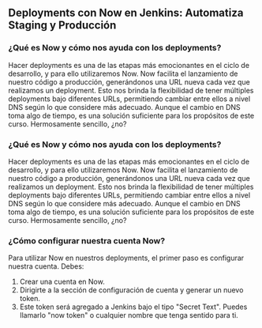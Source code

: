 <h2 align="left"> Deployments con Now en Jenkins: Automatiza Staging y Producción </h2>

<h3 align="left"> ¿Qué es Now y cómo nos ayuda con los deployments? </h3>

<p align="left"> Hacer deployments es una de las etapas más emocionantes en el ciclo de desarrollo, y para ello utilizaremos Now. Now facilita el lanzamiento de nuestro código a producción, generándonos una URL nueva cada vez que realizamos un deployment. Esto nos brinda la flexibilidad de tener múltiples deployments bajo diferentes URLs, permitiendo cambiar entre ellos a nivel DNS según lo que considere más adecuado. Aunque el cambio en DNS toma algo de tiempo, es una solución suficiente para los propósitos de este curso. Hermosamente sencillo, ¿no? </p>

<h3 align="left"> ¿Qué es Now y cómo nos ayuda con los deployments? </h3>

<p align="left"> Hacer deployments es una de las etapas más emocionantes en el ciclo de desarrollo, y para ello utilizaremos Now. Now facilita el lanzamiento de nuestro código a producción, generándonos una URL nueva cada vez que realizamos un deployment. Esto nos brinda la flexibilidad de tener múltiples deployments bajo diferentes URLs, permitiendo cambiar entre ellos a nivel DNS según lo que considere más adecuado. Aunque el cambio en DNS toma algo de tiempo, es una solución suficiente para los propósitos de este curso. Hermosamente sencillo, ¿no? </p>

<h3 align="left"> ¿Cómo configurar nuestra cuenta Now? </h3>

<p align="left"> Para utilizar Now en nuestros deployments, el primer paso es configurar nuestra cuenta. Debes:

1. Crear una cuenta en Now.
2. Dirigirte a la sección de configuración de cuenta y generar un nuevo token.
3. Este token será agregado a Jenkins bajo el tipo "Secret Text". Puedes llamarlo "now token" o cualquier nombre que tenga sentido para ti. </p>